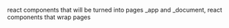 react components that will be turned into pages
\_app and \_document, react components that wrap pages
